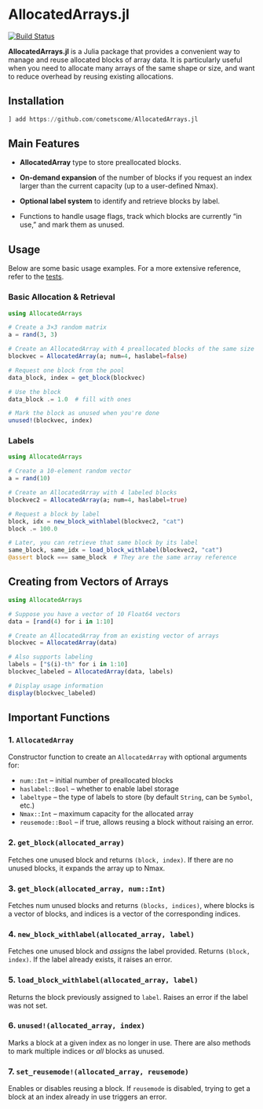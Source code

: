 
# AllocatedArrays.jl

[![Build Status](https://github.com/cometscome/AllocatedArrays.jl/actions/workflows/CI.yml/badge.svg?branch=main)](https://github.com/cometscome/AllocatedArrays.jl/actions/workflows/CI.yml?query=branch%3Amain)


**AllocatedArrays.jl** is a Julia package that provides a convenient way to manage and reuse allocated blocks of array data. It is particularly useful when you need to allocate many arrays of the same shape or size, and want to reduce overhead by reusing existing allocations.



## Installation

```julia
] add https://github.com/cometscome/AllocatedArrays.jl
```

## Main Features

-	**AllocatedArray** type to store preallocated blocks.

-	**On-demand expansion** of the number of blocks if you request an index larger than the current capacity (up to a user-defined Nmax).

-	**Optional label system** to identify and retrieve blocks by label.

-	Functions to handle usage flags, track which blocks are currently “in use,” and mark them as unused.

## Usage

Below are some basic usage examples. For a more extensive reference, refer to the [tests](https://github.com/cometscome/AllocatedArrays.jl/blob/main/test/runtests.jl).

### Basic Allocation & Retrieval

```julia
using AllocatedArrays

# Create a 3×3 random matrix
a = rand(3, 3)

# Create an AllocatedArray with 4 preallocated blocks of the same size
blockvec = AllocatedArray(a; num=4, haslabel=false)

# Request one block from the pool
data_block, index = get_block(blockvec)

# Use the block
data_block .= 1.0  # fill with ones

# Mark the block as unused when you're done
unused!(blockvec, index)
```

### Labels

```julia
using AllocatedArrays

# Create a 10-element random vector
a = rand(10)

# Create an AllocatedArray with 4 labeled blocks
blockvec2 = AllocatedArray(a; num=4, haslabel=true)

# Request a block by label
block, idx = new_block_withlabel(blockvec2, "cat")
block .= 100.0

# Later, you can retrieve that same block by its label
same_block, same_idx = load_block_withlabel(blockvec2, "cat")
@assert block === same_block  # They are the same array reference
```

## Creating from Vectors of Arrays

```julia
using AllocatedArrays

# Suppose you have a vector of 10 Float64 vectors
data = [rand(4) for i in 1:10]

# Create an AllocatedArray from an existing vector of arrays
blockvec = AllocatedArray(data)

# Also supports labeling
labels = ["$(i)-th" for i in 1:10]
blockvec_labeled = AllocatedArray(data, labels)

# Display usage information
display(blockvec_labeled)
```

## Important Functions

### 1. ```AllocatedArray```

Constructor function to create an ```AllocatedArray``` with optional arguments for:
-	```num::Int``` – initial number of preallocated blocks
-	```haslabel::Bool``` – whether to enable label storage
-	```labeltype``` – the type of labels to store (by default ```String```, can be ```Symbol```, etc.)
-	```Nmax::Int``` – maximum capacity for the allocated array
-	```reusemode::Bool``` – if true, allows reusing a block without raising an error.


### 2. ```get_block(allocated_array)```

Fetches one unused block and returns ```(block, index)```. If there are no unused blocks, it expands the array up to Nmax.

### 3. ```get_block(allocated_array, num::Int)```

Fetches num unused blocks and returns ```(blocks, indices)```, where blocks is a vector of blocks, and indices is a vector of the corresponding indices.

### 4. ```new_block_withlabel(allocated_array, label)```

Fetches one unused block and *assigns* the label provided. Returns ```(block, index)```. If the label already exists, it raises an error.

### 5. ```load_block_withlabel(allocated_array, label)```

Returns the block previously assigned to ```label```. Raises an error if the label was not set.

### 6. ```unused!(allocated_array, index)```

Marks a block at a given index as no longer in use. There are also methods to mark multiple indices or *all* blocks as unused.


### 7. ```set_reusemode!(allocated_array, reusemode)```

Enables or disables reusing a block. If ```reusemode``` is disabled, trying to get a block at an index already in use triggers an error.

